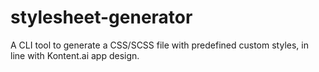 # stylesheet-generator
A CLI tool to generate a CSS/SCSS file with predefined custom styles, in line with Kontent.ai app design.
